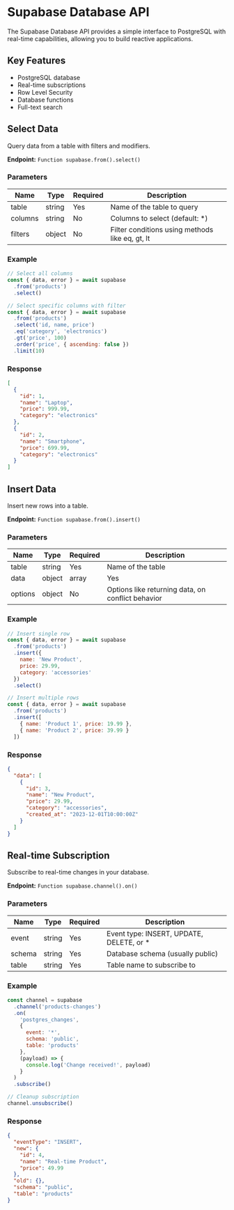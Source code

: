 # Supabase Database API

The Supabase Database API provides a simple interface to PostgreSQL with real-time capabilities, allowing you to build reactive applications.

## Key Features
- PostgreSQL database
- Real-time subscriptions
- Row Level Security
- Database functions
- Full-text search

## Select Data

Query data from a table with filters and modifiers.

**Endpoint:** `Function supabase.from().select()`

### Parameters

| Name | Type | Required | Description |
|------|------|----------|-------------|
| table | string | Yes | Name of the table to query |
| columns | string | No | Columns to select (default: *) |
| filters | object | No | Filter conditions using methods like eq, gt, lt |

### Example

```javascript
// Select all columns
const { data, error } = await supabase
  .from('products')
  .select()

// Select specific columns with filter
const { data, error } = await supabase
  .from('products')
  .select('id, name, price')
  .eq('category', 'electronics')
  .gt('price', 100)
  .order('price', { ascending: false })
  .limit(10)
```

### Response

```json
[
  {
    "id": 1,
    "name": "Laptop",
    "price": 999.99,
    "category": "electronics"
  },
  {
    "id": 2,
    "name": "Smartphone",
    "price": 699.99,
    "category": "electronics"
  }
]
```

## Insert Data

Insert new rows into a table.

**Endpoint:** `Function supabase.from().insert()`

### Parameters

| Name | Type | Required | Description |
|------|------|----------|-------------|
| table | string | Yes | Name of the table |
| data | object | array | Yes | Data to insert (single object or array) |
| options | object | No | Options like returning data, on conflict behavior |

### Example

```javascript
// Insert single row
const { data, error } = await supabase
  .from('products')
  .insert({
    name: 'New Product',
    price: 29.99,
    category: 'accessories'
  })
  .select()

// Insert multiple rows
const { data, error } = await supabase
  .from('products')
  .insert([
    { name: 'Product 1', price: 19.99 },
    { name: 'Product 2', price: 39.99 }
  ])
```

### Response

```json
{
  "data": [
    {
      "id": 3,
      "name": "New Product",
      "price": 29.99,
      "category": "accessories",
      "created_at": "2023-12-01T10:00:00Z"
    }
  ]
}
```

## Real-time Subscription

Subscribe to real-time changes in your database.

**Endpoint:** `Function supabase.channel().on()`

### Parameters

| Name | Type | Required | Description |
|------|------|----------|-------------|
| event | string | Yes | Event type: INSERT, UPDATE, DELETE, or * |
| schema | string | Yes | Database schema (usually public) |
| table | string | Yes | Table name to subscribe to |

### Example

```javascript
const channel = supabase
  .channel('products-changes')
  .on(
    'postgres_changes',
    {
      event: '*',
      schema: 'public',
      table: 'products'
    },
    (payload) => {
      console.log('Change received!', payload)
    }
  )
  .subscribe()

// Cleanup subscription
channel.unsubscribe()
```

### Response

```json
{
  "eventType": "INSERT",
  "new": {
    "id": 4,
    "name": "Real-time Product",
    "price": 49.99
  },
  "old": {},
  "schema": "public",
  "table": "products"
}
```


